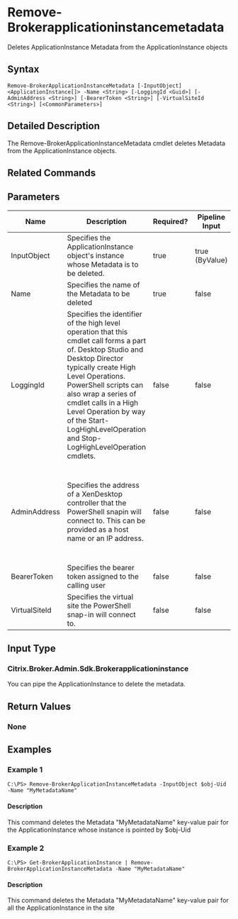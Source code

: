 ﻿
# Remove-Brokerapplicationinstancemetadata
Deletes ApplicationInstance Metadata from the ApplicationInstance objects
## Syntax
```
Remove-BrokerApplicationInstanceMetadata [-InputObject] <ApplicationInstance[]> -Name <String> [-LoggingId <Guid>] [-AdminAddress <String>] [-BearerToken <String>] [-VirtualSiteId <String>] [<CommonParameters>]
```
## Detailed Description
The Remove-BrokerApplicationInstanceMetadata cmdlet deletes Metadata from the ApplicationInstance objects.


## Related Commands

## Parameters
| Name   | Description | Required? | Pipeline Input | Default Value |
| --- | --- | --- | --- | --- |
| InputObject | Specifies the ApplicationInstance object's instance whose Metadata is to be deleted. | true | true (ByValue) |  |
| Name | Specifies the name of the Metadata to be deleted | true | false |  |
| LoggingId | Specifies the identifier of the high level operation that this cmdlet call forms a part of. Desktop Studio and Desktop Director typically create High Level Operations. PowerShell scripts can also wrap a series of cmdlet calls in a High Level Operation by way of the Start-LogHighLevelOperation and Stop-LogHighLevelOperation cmdlets. | false | false |  |
| AdminAddress | Specifies the address of a XenDesktop controller that the PowerShell snapin will connect to. This can be provided as a host name or an IP address. | false | false | Localhost. Once a value is provided by any cmdlet, this value will become the default. |
| BearerToken | Specifies the bearer token assigned to the calling user | false | false |  |
| VirtualSiteId | Specifies the virtual site the PowerShell snap-in will connect to. | false | false |  |

## Input Type

### Citrix.Broker.Admin.Sdk.Brokerapplicationinstance
You can pipe the ApplicationInstance to delete the metadata.
## Return Values

### None

## Examples

### Example 1
```
C:\PS> Remove-BrokerApplicationInstanceMetadata -InputObject $obj-Uid -Name "MyMetadataName"
```
#### Description
This command deletes the Metadata "MyMetadataName" key-value pair for the ApplicationInstance whose instance is pointed by \$obj-Uid
### Example 2
```
C:\PS> Get-BrokerApplicationInstance | Remove-BrokerApplicationInstanceMetadata -Name "MyMetadataName"
```
#### Description
This command deletes the Metadata "MyMetadataName" key-value pair for all the ApplicationInstance in the site
